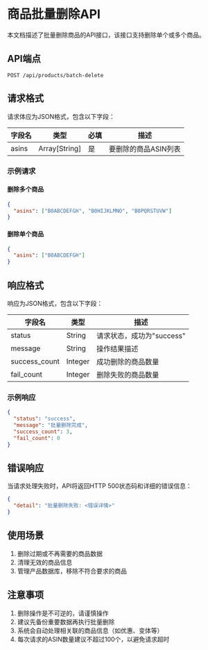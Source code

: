 # 商品批量删除API

本文档描述了批量删除商品的API接口，该接口支持删除单个或多个商品。

## API端点

```
POST /api/products/batch-delete
```

## 请求格式

请求体应为JSON格式，包含以下字段：

| 字段名 | 类型 | 必填 | 描述 |
|-------|------|------|------|
| asins | Array[String] | 是 | 要删除的商品ASIN列表 |

### 示例请求

#### 删除多个商品
```json
{
  "asins": ["B0ABCDEFGH", "B0HIJKLMNO", "B0PQRSTUVW"]
}
```

#### 删除单个商品
```json
{
  "asins": ["B0ABCDEFGH"]
}
```

## 响应格式

响应为JSON格式，包含以下字段：

| 字段名 | 类型 | 描述 |
|-------|------|------|
| status | String | 请求状态，成功为"success" |
| message | String | 操作结果描述 |
| success_count | Integer | 成功删除的商品数量 |
| fail_count | Integer | 删除失败的商品数量 |

### 示例响应

```json
{
  "status": "success", 
  "message": "批量删除完成",
  "success_count": 3,
  "fail_count": 0
}
```

## 错误响应

当请求处理失败时，API将返回HTTP 500状态码和详细的错误信息：

```json
{
  "detail": "批量删除失败: <错误详情>"
}
```

## 使用场景

1. 删除过期或不再需要的商品数据
2. 清理无效的商品信息
3. 管理产品数据库，移除不符合要求的商品

## 注意事项

1. 删除操作是不可逆的，请谨慎操作
2. 建议先备份重要数据再执行批量删除
3. 系统会自动处理相关联的商品信息（如优惠、变体等）
4. 每次请求的ASIN数量建议不超过100个，以避免请求超时 